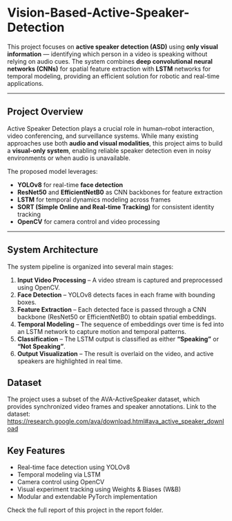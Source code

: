 # Vision-Based-Active-Speaker-Detection
This project focuses on **active speaker detection (ASD)** using **only visual information** — identifying which person in a video is speaking without relying on audio cues. The system combines **deep convolutional neural networks (CNNs)** for spatial feature extraction with **LSTM** networks for temporal modeling, providing an efficient solution for robotic and real-time applications.

---

## Project Overview
Active Speaker Detection plays a crucial role in human–robot interaction, video conferencing, and surveillance systems.  While many existing approaches use both **audio and visual modalities**, this project aims to build a **visual-only system**, enabling reliable speaker detection even in noisy environments or when audio is unavailable.

The proposed model leverages:
- **YOLOv8** for real-time **face detection**
- **ResNet50** and **EfficientNetB0** as CNN backbones for feature extraction
- **LSTM** for temporal dynamics modeling across frames
- **SORT (Simple Online and Real-time Tracking)** for consistent identity tracking
- **OpenCV** for camera control and video processing

---

## System Architecture
The system pipeline is organized into several main stages:
1. **Input Video Processing** – A video stream is captured and preprocessed using OpenCV.  
2. **Face Detection** – YOLOv8 detects faces in each frame with bounding boxes.  
3. **Feature Extraction** – Each detected face is passed through a CNN backbone (ResNet50 or EfficientNetB0) to obtain spatial embeddings.  
4. **Temporal Modeling** – The sequence of embeddings over time is fed into an LSTM network to capture motion and temporal patterns.  
5. **Classification** – The LSTM output is classified as either **“Speaking”** or **“Not Speaking”**.  
6. **Output Visualization** – The result is overlaid on the video, and active speakers are highlighted in real time.

## Dataset
The project uses a subset of the AVA-ActiveSpeaker dataset, which provides synchronized video frames and speaker annotations.
Link to the dataset: https://research.google.com/ava/download.html#ava_active_speaker_download

## Key Features
- Real-time face detection using YOLOv8
- Temporal modeling via LSTM
- Camera control using OpenCV
- Visual experiment tracking using Weights & Biases (W&B)
- Modular and extendable PyTorch implementation

Check the full report of this project in the report folder.




